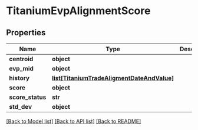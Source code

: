 # TitaniumEvpAlignmentScore


## Properties
Name | Type | Description | Notes
------------ | ------------- | ------------- | -------------
**centroid** | **object** |  | [optional] 
**evp_mid** | **object** |  | [optional] 
**history** | [**list[TitaniumTradeAligmentDateAndValue]**](TitaniumTradeAligmentDateAndValue.md) |  | [optional] 
**score** | **object** |  | [optional] 
**score_status** | **str** |  | [optional] 
**std_dev** | **object** |  | [optional] 

[[Back to Model list]](../README.md#documentation-for-models) [[Back to API list]](../README.md#documentation-for-api-endpoints) [[Back to README]](../README.md)


